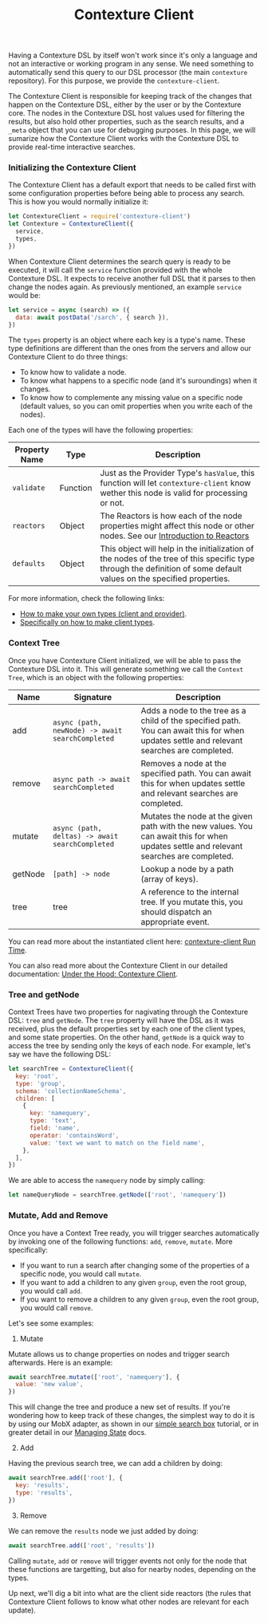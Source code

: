 ﻿---
title: Contexture Client
---

Having a Contexture DSL by itself won't work since it's only a
language and not an interactive or working program in any sense. We
need something to automatically send this query to our DSL processor
(the main `contexture` repository). For this purpose, we provide the
`contexture-client`.

The Contexture Client is responsible for keeping track of the changes
that happen on the Contexture DSL, either by the user or by the
Contexture core. The nodes in the Contexture DSL host values used for
filtering the results, but also hold other properties, such as the
search results, and a `_meta` object that you can use for debugging
purposes. In this page, we will sumarize how the Contexture Client
works with the Contexture DSL to provide real-time interactive
searches.

### Initializing the Contexture Client

The Contexture Client has a default export that needs to be called
first with some configuration properties before being able to process
any search. This is how you would normally initialize it:

```javascript
let ContextureClient = require('contexture-client')
let Contexture = ContextureClient({
  service,
  types,
})
```

When Contexture Client determines the search query is ready to be
executed, it will call the `service` function provided with the whole
Contexture DSL. It expects to receive another full DSL that it parses
to then change the nodes again. As previously mentioned, an example
`service` would be:

```javascript
let service = async (search) => ({
  data: await postData('/sarch', { search }),
})
```

The `types` property is an object where each key is a type's name.
These type definitions are different than the ones from the servers
and allow our Contexture Client to do three things:

- To know how to validate a node.
- To know what happens to a specific node (and it's suroundings) when
  it changes.
- To know how to complemente any missing value on a specific node
  (default values, so you can omit properties when you write each of
  the nodes).

Each one of the types will have the following properties:

| Property Name | Type     | Description                                                                                                                                                           |
| ------------- | -------- | --------------------------------------------------------------------------------------------------------------------------------------------------------------------- |
| `validate`    | Function | Just as the Provider Type's `hasValue`, this function will let `contexture-client` know wether this node is valid for processing or not.                              |
| `reactors`    | Object   | The Reactors is how each of the node properties might affect this node or other nodes. See our [Introduction to Reactors]()                                           |
| `defaults`    | Object   | This object will help in the initialization of the nodes of the tree of this specific type through the definition of some default values on the specified properties. |

For more information, check the following links:

- [How to make your own types (client and provider)](../../types/diy-types.md).
- [Specifically on how to make client types](../../types/diy-types.md#how-to-wite-a-client-type).

### Context Tree

Once you have Contexture Client initialized, we will be able to pass
the Contexture DSL into it. This will generate something we call the
`Context Tree`, which is an object with the following properties:

| Name    | Signature                                        | Description                                                                                                                               |
| ------- | ------------------------------------------------ | ----------------------------------------------------------------------------------------------------------------------------------------- |
| add     | `async (path, newNode) -> await searchCompleted` | Adds a node to the tree as a child of the specified path. You can await this for when updates settle and relevant searches are completed. |
| remove  | `async path -> await searchCompleted`            | Removes a node at the specified path. You can await this for when updates settle and relevant searches are completed.                     |
| mutate  | `async (path, deltas) -> await searchCompleted`  | Mutates the node at the given path with the new values. You can await this for when updates settle and relevant searches are completed.   |
| getNode | `[path] -> node`                                 | Lookup a node by a path (array of keys).                                                                                                  |
| tree    | tree                                             | A reference to the internal tree. If you mutate this, you should dispatch an appropriate event.                                           |

You can read more about the instantiated client here: [contexture-client Run Time](https://github.com/smartprocure/contexture-client#run-time).

You can also read more about the Contexture Client in our detailed
documentation: [Under the Hood: Contexture Client](../../under-the-hood/contexture-client.md).

### Tree and getNode

Context Trees have two properties for nagivating through the
Contexture DSL: `tree` and `getNode`. The `tree` property will have
the DSL as it was received, plus the default properties set by each
one of the client types, and some state properties. On the other hand,
`getNode` is a quick way to access the tree by sending only the keys
of each node. For example, let's say we have the following DSL:

```javascript
let searchTree = ContextureClient({
  key: 'root',
  type: 'group',
  schema: 'collectionNameSchema',
  children: [
    {
      key: 'namequery',
      type: 'text',
      field: 'name',
      operator: 'containsWord',
      value: 'text we want to match on the field name',
    },
  ],
})
```

We are able to access the `namequery` node by simply calling:

```javascript
let nameQueryNode = searchTree.getNode(['root', 'namequery'])
```

### Mutate, Add and Remove

Once you have a Context Tree ready, you will trigger searches
automatically by invoking one of the following functions: `add`,
`remove`, `mutate`. More specifically:

- If you want to run a search after changing some of the properties of
  a specific node, you would call `mutate`.
- If you want to add a children to any given `group`, even the root
  group, you would call `add`.
- If you want to remove a children to any given `group`, even the root
  group, you would call `remove`.

Let's see some examples:

1. Mutate

Mutate allows us to change properties on nodes and trigger search
afterwards. Here is an example:

```javascript
await searchTree.mutate(['root', 'namequery'], {
  value: 'new value',
})
```

This will change the tree and produce a new set of results. If you're
wondering how to keep track of these changes, the simplest way to do
it is by using our MobX adapter, as shown in our [simple search
box](../../getting-started/simple-search-box.md) tutorial, or in
greater detail in our [Managing State](managing-state/README.md) docs.

2. Add

Having the previous search tree, we can add a children by doing:

```javascript
await searchTree.add(['root'], {
  key: 'results',
  type: 'results',
})
```

3. Remove

We can remove the `results` node we just added by doing:

```javascript
await searchTree.add(['root', 'results'])
```

Calling `mutate`, `add` or `remove` will trigger events not only for
the node that these functions are targetting, but also for nearby
nodes, depending on the types.

Up next, we'll dig a bit into what are the client side reactors (the
rules that Contexture Client follows to know what other nodes are
relevant for each update).
